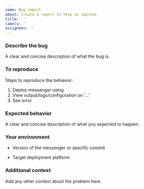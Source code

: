 ```yaml
---
name: Bug report
about: Create a report to help us improve
title: ''
labels: ''
assignees: ''
---
```

### Describe the bug

A clear and concise description of what the bug is.

### To reproduce

Steps to reproduce the behavior:

1. Deploy messenger using
2. View output/logs/configuration on '...'
3. See error

### Expected behavior

A clear and concise description of what you expected to happen.

### Your environment

- Version of the messenger or specific commit
<!-- - Version of project language -->
- Target deployment platform

### Additional context

Add any other context about the problem here.
